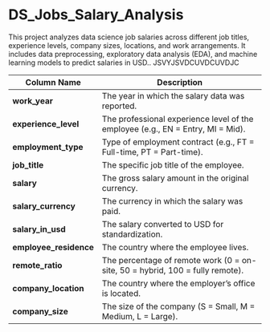 # DS_Jobs_Salary_Analysis
This project analyzes data science job salaries across different job titles, experience levels, company sizes, locations, and work arrangements. It includes data preprocessing, exploratory data analysis (EDA), and machine learning models to predict salaries in USD..
JSVYJSVDCUVDCUVDJC

| **Column Name**         | **Description**                                                                 |
| ----------------------- | ------------------------------------------------------------------------------- |
| **work\_year**          | The year in which the salary data was reported.                                 |
| **experience\_level**   | The professional experience level of the employee (e.g., EN = Entry, MI = Mid). |
| **employment\_type**    | Type of employment contract (e.g., FT = Full-time, PT = Part-time).             |
| **job\_title**          | The specific job title of the employee.                                         |
| **salary**              | The gross salary amount in the original currency.                               |
| **salary\_currency**    | The currency in which the salary was paid.                                      |
| **salary\_in\_usd**     | The salary converted to USD for standardization.                                |
| **employee\_residence** | The country where the employee lives.                                           |
| **remote\_ratio**       | The percentage of remote work (0 = on-site, 50 = hybrid, 100 = fully remote).   |
| **company\_location**   | The country where the employer’s office is located.                             |
| **company\_size**       | The size of the company (S = Small, M = Medium, L = Large).                     |

